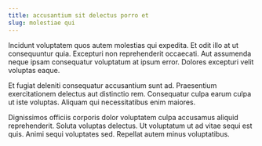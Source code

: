 ```yaml
---
title: accusantium sit delectus porro et
slug: molestiae qui
---
```


Incidunt voluptatem quos autem molestias qui expedita. Et odit illo at ut consequuntur quia. Excepturi non reprehenderit occaecati. Aut assumenda neque ipsam consequatur voluptatum at ipsum error. Dolores excepturi velit voluptas eaque.

Et fugiat deleniti consequatur accusantium sunt ad. Praesentium exercitationem delectus aut distinctio rem. Consequatur culpa earum culpa ut iste voluptas. Aliquam qui necessitatibus enim maiores.

Dignissimos officiis corporis dolor voluptatem culpa accusamus aliquid reprehenderit. Soluta voluptas delectus. Ut voluptatum ut ad vitae sequi est quis. Animi sequi voluptates sed. Repellat autem minus voluptatibus.
